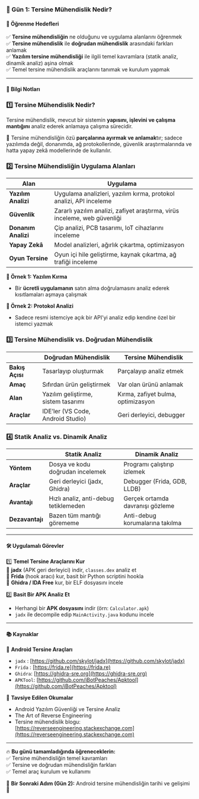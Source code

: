 ### **📜 Gün 1: Tersine Mühendislik Nedir?**

#### **📌 Öğrenme Hedefleri**
✅ **Tersine mühendisliğin** ne olduğunu ve uygulama alanlarını öğrenmek  
✅ **Tersine mühendislik** ile **doğrudan mühendislik** arasındaki farkları anlamak  
✅ **Yazılım tersine mühendisliği** ile ilgili temel kavramlara (statik analiz, dinamik analiz) aşina olmak  
✅ Temel tersine mühendislik araçlarını tanımak ve kurulum yapmak

---

#### **📖 Bilgi Notları**

### **1️⃣ Tersine Mühendislik Nedir?**
Tersine mühendislik, mevcut bir sistemin **yapısını, işlevini ve çalışma mantığını** analiz ederek anlamaya çalışma sürecidir.

🔹 Tersine mühendisliğin özü **parçalarına ayırmak ve anlamak**tır; sadece yazılımda değil, donanımda, ağ protokollerinde, güvenlik araştırmalarında ve hatta yapay zekâ modellerinde de kullanılır.

### **2️⃣ Tersine Mühendisliğin Uygulama Alanları**
| **Alan**           | **Uygulama**                                       |
|--------------------|----------------------------------------------------|
| **Yazılım Analizi**| Uygulama analizleri, yazılım kırma, protokol analizi, API inceleme |
| **Güvenlik**       | Zararlı yazılım analizi, zafiyet araştırma, virüs inceleme, web güvenliği |
| **Donanım Analizi**| Çip analizi, PCB tasarımı, IoT cihazlarını inceleme |
| **Yapay Zekâ**     | Model analizleri, ağırlık çıkartma, optimizasyon   |
| **Oyun Tersine**   | Oyun içi hile geliştirme, kaynak çıkartma, ağ trafiği inceleme |

**🌟 Örnek 1: Yazılım Kırma**  
- Bir **ücretli uygulamanın** satın alma doğrulamasını analiz ederek kısıtlamaları aşmaya çalışmak

**🌟 Örnek 2: Protokol Analizi**  
- Sadece resmi istemciye açık bir API’yi analiz edip kendine özel bir istemci yazmak

### **3️⃣ Tersine Mühendislik vs. Doğrudan Mühendislik**
|                | **Doğrudan Mühendislik** | **Tersine Mühendislik**      |
|----------------|-------------------------|------------------------------|
| **Bakış Açısı** | Tasarlayıp oluşturmak   | Parçalayıp analiz etmek      |
| **Amaç**        | Sıfırdan ürün geliştirmek| Var olan ürünü anlamak       |
| **Alan**        | Yazılım geliştirme, sistem tasarımı | Kırma, zafiyet bulma, optimizasyon  |
| **Araçlar**     | IDE’ler (VS Code, Android Studio) | Geri derleyici, debugger   |

### **4️⃣ Statik Analiz vs. Dinamik Analiz**
|                | **Statik Analiz**               | **Dinamik Analiz**              |
|----------------|---------------------------------|---------------------------------|
| **Yöntem**     | Dosya ve kodu doğrudan incelemek| Programı çalıştırıp izlemek     |
| **Araçlar**    | Geri derleyici (jadx, Ghidra)   | Debugger (Frida, GDB, LLDB)     |
| **Avantajı**   | Hızlı analiz, anti-debug tetiklemeden| Gerçek ortamda davranışı gözleme |
| **Dezavantajı**| Bazen tüm mantığı görememe       | Anti-debug korumalarına takılma |

---

#### **🛠️ Uygulamalı Görevler**
1️⃣ **Temel Tersine Araçlarını Kur**  
🔹 **jadx** (APK geri derleyici) indir, `classes.dex` analiz et  
🔹 **Frida** (hook aracı) kur, basit bir Python scriptini hookla  
🔹 **Ghidra / IDA Free** kur, bir ELF dosyasını incele  

2️⃣ **Basit Bir APK Analiz Et**
- Herhangi bir **APK dosyasını** indir (örn: `Calculator.apk`)
- `jadx` ile decompile edip `MainActivity.java` kodunu incele

---

#### **📚 Kaynaklar**
📌 **Android Tersine Araçları**  
- `jadx` : [https://github.com/skylot/jadx](https://github.com/skylot/jadx)  
- `Frida` : [https://frida.re](https://frida.re)  
- `Ghidra`: [https://ghidra-sre.org](https://ghidra-sre.org)  
- `APKTool`: [https://github.com/iBotPeaches/Apktool](https://github.com/iBotPeaches/Apktool)  

📌 **Tavsiye Edilen Okumalar**  
- Android Yazılım Güvenliği ve Tersine Analiz  
- The Art of Reverse Engineering  
- Tersine mühendislik blogu: [https://reverseengineering.stackexchange.com](https://reverseengineering.stackexchange.com)  

---

🔥 **Bu günü tamamladığında öğreneceklerin:**  
✅ Tersine mühendisliğin temel kavramları  
✅ Tersine ve doğrudan mühendisliğin farkları  
✅ Temel araç kurulum ve kullanımı

🚀 **Bir Sonraki Adım (Gün 2):** Android tersine mühendisliğin tarihi ve gelişimi 🎯
